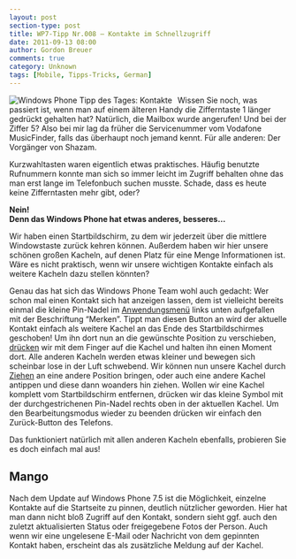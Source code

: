 ```yaml
---
layout: post
section-type: post
title: WP7-Tipp Nr.008 – Kontakte im Schnellzugriff
date: 2011-09-13 08:00
author: Gordon Breuer
comments: true
category: Unknown
tags: [Mobile, Tipps-Tricks, German]
---
```

<p><img style="margin: 0px 10px 0px 0px; display: inline; float: left" title="" alt="Windows Phone Tipp des Tages: Kontakte" align="left" src="http://anheledirwp.blob.core.windows.net/wordpress/2011/09/kontakte.png" />Wissen Sie noch, was passiert ist, wenn man auf einem älteren Handy die Zifferntaste 1 länger gedrückt gehalten hat? Natürlich, die Mailbox wurde angerufen! Und bei der Ziffer 5? Also bei mir lag da früher die Servicenummer vom Vodafone MusicFinder, falls das überhaupt noch jemand kennt. Für alle anderen: Der Vorgänger von Shazam.</p>  <p>Kurzwahltasten waren eigentlich etwas praktisches. Häufig benutzte Rufnummern konnte man sich so immer leicht im Zugriff behalten ohne das man erst lange im Telefonbuch suchen musste. Schade, dass es heute keine Zifferntasten mehr gibt, oder?</p>  <p><strong>Nein! <br />Denn das Windows Phone hat etwas anderes, besseres…</strong></p>  <p>Wir haben einen Startbildschirm, zu dem wir jederzeit über die mittlere Windowstaste zurück kehren können. Außerdem haben wir hier unsere schönen großen Kacheln, auf denen Platz für eine Menge Informationen ist. Wäre es nicht praktisch, wenn wir unsere wichtigen Kontakte einfach als weitere Kacheln dazu stellen könnten?</p>  <p>Genau das hat sich das Windows Phone Team wohl auch gedacht: Wer schon mal einen Kontakt sich hat anzeigen lassen, dem ist vielleicht bereits einmal die kleine Pin-Nadel im <a href="/post/2011/09/05/WP7-Tipp-002-&ndash;-Das-Anwendungs-und-Kontextmenu.aspx">Anwendungsmenü</a> links unten aufgefallen mit der Beschriftung “Merken”. Tippt man diesen Button an wird der aktuelle Kontakt einfach als weitere Kachel an das Ende des Startbildschirmes geschoben! Um ihn dort nun an die gewünschte Position zu verschieben, <a href="/post/2011/09/12/WP7-Tipp-007-%E2%80%93-Standard-Gesten.aspx">drücken</a> wir mit dem Finger auf die Kachel und halten ihn einen Moment dort. Alle anderen Kacheln werden etwas kleiner und bewegen sich scheinbar lose in der Luft schwebend. Wir können nun unsere Kachel durch <a href="/post/2011/09/12/WP7-Tipp-007-%E2%80%93-Standard-Gesten.aspx">Ziehen</a> an eine andere Position bringen, oder auch eine andere Kachel antippen und diese dann woanders hin ziehen. Wollen wir eine Kachel komplett vom Startbildschirm entfernen, drücken wir das kleine Symbol mit der durchgestrichenen Pin-Nadel rechts oben in der aktuellen Kachel. Um den Bearbeitungsmodus wieder zu beenden drücken wir einfach den Zurück-Button des Telefons.</p>  <p>Das funktioniert natürlich mit allen anderen Kacheln ebenfalls, probieren Sie es doch einfach mal aus!</p>  <h2>Mango</h2>  <p>Nach dem Update auf Windows Phone 7.5 ist die Möglichkeit, einzelne Kontakte auf die Startseite zu pinnen, deutlich nützlicher geworden. Hier hat man dann nicht bloß Zugriff auf den Kontakt, sondern sieht ggf. auch den zuletzt aktualisierten Status oder freigegebene Fotos der Person. Auch wenn wir eine ungelesene E-Mail oder Nachricht von dem gepinnten Kontakt haben, erscheint das als zusätzliche Meldung auf der Kachel.</p>
